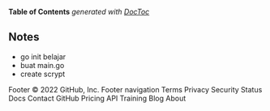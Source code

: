 

**Table of Contents**  *generated with [DocToc](https://github.com/thlorenz/doctoc)*

## Notes

* go init belajar
* buat main.go
* create scrypt

Footer
© 2022 GitHub, Inc.
Footer navigation
Terms
Privacy
Security
Status
Docs
Contact GitHub
Pricing
API
Training
Blog
About
